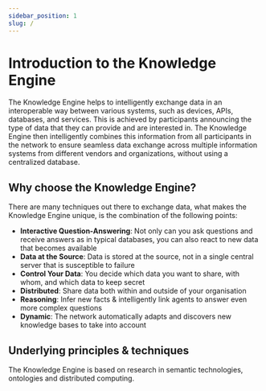 ```yaml
---
sidebar_position: 1
slug: /
---
```


# Introduction to the Knowledge Engine

The Knowledge Engine helps to intelligently exchange data in an interoperable way between various systems, such as devices, APIs, databases, and services.
This is achieved by participants announcing the type of data that they can provide and are interested in.
The Knowledge Engine then intelligently combines this information from all participants in the network to ensure seamless data exchange across multiple information systems from different vendors and organizations, without using a centralized database.

## Why choose the Knowledge Engine?
There are many techniques out there to exchange data, what makes the Knowledge Engine unique, is the combination of the following points:
- **Interactive Question-Answering**: Not only can you ask questions and receive answers as in typical databases, you can also react to new data that becomes available
- **Data at the Source**: Data is stored at the source, not in a single central server that is susceptible to failure
- **Control Your Data**: You decide which data you want to share, with whom, and which data to keep secret
- **Distributed**: Share data both within and outside of your organisation
- **Reasoning**: Infer new facts & intelligently link agents to answer even more complex questions
- **Dynamic**: The network automatically adapts and discovers new knowledge bases to take into account

## Underlying principles & techniques
The Knowledge Engine is based on research in semantic technologies, ontologies and distributed computing.
